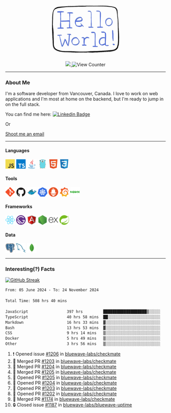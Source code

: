 <div align="center">
    <img src="./img/hello_world.webp" height="200px" width="">
    <div>
        <a href="https://www.linkedin.com/in/ajhollid">
            <img src="https://img.shields.io/badge/LinkedIn-blue"/>
        </a>
        <img src="https://komarev.com/ghpvc/?username=ajhollid&color=yellow" alt="View Counter">
    </div>
</div>

---

### About Me

I'm a software developer from Vancouver, Canada. I love to work on web applications and I'm most at home on the backend, but I'm ready to jump in on the full stack.

You can find me here: [![Linkedin Badge](https://img.shields.io/badge/-ajhollid-blue?style=flat&logo=Linkedin&logoColor=white)](https://www.linkedin.com/in/ajhollid)

Or

[Shoot me an email](mailto:ajhollid@gmail.com)

---

#### Languages

<div>
    <img src="./img/devicons/javascript-original.svg" width=30 height=30 alt="JavaScript">
    <img src="/img/devicons/typescript-original.svg" width=30 height=30 alt="TypeScript">
    <img src="./img/devicons/java-original.svg" width=30 height=30 alt="Java">
    <img src="./img/devicons/go-original.svg" width=30 height=30 alt="Golang">
    <img src="./img/devicons/html5-original.svg" width=30 height=30 alt="HTML 5">
    <img src="./img/devicons/css3-original.svg" width=30 height=30 alt="CSS 3">
</div>

#### Tools

<div>
    <img src="./img/devicons/git-original.svg" width=30 height=30 alt="Git">
    <img src="./img/devicons/github-original.svg" width=30 height=30 alt="Github">
    <img src="./img/devicons/docker-original.svg" width=30 
    height=30 alt="Docker">
    <img src="./img/devicons/kubernetes-original.svg" width=30 height=30 alt="K8">
    <img src="./img/devicons/prometheus-original.svg" width=30 height=30 alt="Prometheus">
    <img src="./img/devicons/grafana-original.svg" width=30 height=30 alt="Grafana">
    <img src="./img/devicons/nginx-original.svg" width=30 height=30 alt="Nginx">
</div>

#### Frameworks

<div>
    <img src="./img/devicons/react-original.svg" width=30 height=30 alt="React">
    <img src="./img/devicons/gatsby-original.svg" width=30 height=30 alt="Gatsby">
    <img src="./img/devicons/angularjs-original.svg" width=30 height=30 alt="AngularJS">
    <img src="./img/devicons/nodejs-original.svg" width=30 height=30 alt="NodeJS">
    <img src="./img/devicons/express-original.svg" width=30 height=30 alt="Express">
    <img src="./img/devicons/spring-original.svg" width=30 height=30 alt="Spring">
</div>

#### Data

<div>
    <img src="./img/devicons/postgresql-original.svg" width=30 height=30 alt="Postgresql">
    <img src="./img/devicons/mysql-original.svg" width=30 height=30 alt="Mysql">
    <img src="./img/devicons/mongodb-original.svg" width=30 height=30 alt="MongoDB">
</div>

---

### Interesting(?) Facts

[![GitHub Streak](http://github-readme-streak-stats.herokuapp.com?user=ajhollid)](https://git.io/streak-stats)

 <!--START_SECTION:waka-->

```txt
From: 05 June 2024 - To: 24 November 2024

Total Time: 508 hrs 40 mins

JavaScript                 397 hrs         ███████████████████▒░░░░░   77.44 %
TypeScript                 40 hrs 58 mins  ██░░░░░░░░░░░░░░░░░░░░░░░   07.99 %
Markdown                   16 hrs 33 mins  ▓░░░░░░░░░░░░░░░░░░░░░░░░   03.23 %
Bash                       13 hrs 53 mins  ▓░░░░░░░░░░░░░░░░░░░░░░░░   02.71 %
CSS                        9 hrs 14 mins   ▒░░░░░░░░░░░░░░░░░░░░░░░░   01.80 %
Docker                     5 hrs 49 mins   ▒░░░░░░░░░░░░░░░░░░░░░░░░   01.14 %
Other                      3 hrs 56 mins   ▒░░░░░░░░░░░░░░░░░░░░░░░░   00.77 %
```

<!--END_SECTION:waka-->


<!--START_SECTION:activity-->
1. ❗ Opened issue [#1206](https://github.com/bluewave-labs/checkmate/issues/1206) in [bluewave-labs/checkmate](https://github.com/bluewave-labs/checkmate)
2. 🎉 Merged PR [#1203](https://github.com/bluewave-labs/checkmate/pull/1203) in [bluewave-labs/checkmate](https://github.com/bluewave-labs/checkmate)
3. 🎉 Merged PR [#1204](https://github.com/bluewave-labs/checkmate/pull/1204) in [bluewave-labs/checkmate](https://github.com/bluewave-labs/checkmate)
4. 🎉 Merged PR [#1205](https://github.com/bluewave-labs/checkmate/pull/1205) in [bluewave-labs/checkmate](https://github.com/bluewave-labs/checkmate)
5. 💪 Opened PR [#1205](https://github.com/bluewave-labs/checkmate/pull/1205) in [bluewave-labs/checkmate](https://github.com/bluewave-labs/checkmate)
6. 💪 Opened PR [#1204](https://github.com/bluewave-labs/checkmate/pull/1204) in [bluewave-labs/checkmate](https://github.com/bluewave-labs/checkmate)
7. 💪 Opened PR [#1203](https://github.com/bluewave-labs/checkmate/pull/1203) in [bluewave-labs/checkmate](https://github.com/bluewave-labs/checkmate)
8. 💪 Opened PR [#1202](https://github.com/bluewave-labs/checkmate/pull/1202) in [bluewave-labs/checkmate](https://github.com/bluewave-labs/checkmate)
9. 🎉 Merged PR [#1174](https://github.com/bluewave-labs/checkmate/pull/1174) in [bluewave-labs/checkmate](https://github.com/bluewave-labs/checkmate)
10. 🔒 Closed issue [#1187](https://github.com/bluewave-labs/bluewave-uptime/issues/1187) in [bluewave-labs/bluewave-uptime](https://github.com/bluewave-labs/bluewave-uptime)
<!--END_SECTION:activity-->
